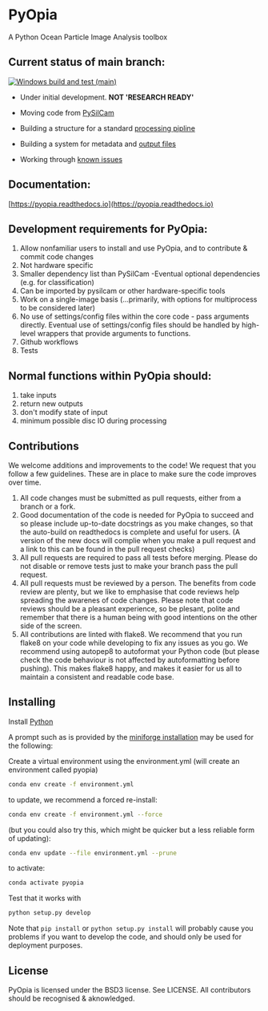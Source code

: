 PyOpia
===============================

A Python Ocean Particle Image Analysis toolbox

Current status of main branch:
------------
[![Windows build and test (main)](https://github.com/SINTEF/pyopia/actions/workflows/windows-build-and-test.yml/badge.svg?branch=main)](https://github.com/SINTEF/pyopia/actions/workflows/windows-build-and-test.yml)


- Under initial development. **NOT 'RESEARCH READY'**

- Moving code from [PySilCam](https://github.com/SINTEF/PySilCam/wiki)

- Building a structure for a standard [processing pipline](https://pyopia.readthedocs.io/en/latest/pyopia.pipeline.html)

- Building a system for metadata and [output files](https://pyopia.readthedocs.io/en/latest/pyopia.io.html)

- Working through [known issues](https://github.com/SINTEF/pyopia/issues)

Documentation:
------------
[https://pyopia.readthedocs.io](https://pyopia.readthedocs.io)

Development requirements for PyOpia:
------------
1) Allow nonfamiliar users to install and use PyOpia, and to contribute & commit code changes
2) Not hardware specific
3) Smaller dependency list than PySilCam -Eventual optional dependencies (e.g. for classification)
4) Can be imported by pysilcam or other hardware-specific tools
5) Work on a single-image basis (...primarily, with options for multiprocess to be considered later)
6) No use of settings/config files within the core code - pass arguments directly. Eventual use of settings/config files should be handled by high-level wrappers that provide arguments to functions.
7) Github workflows
8) Tests

Normal functions within PyOpia should:
------------
1) take inputs
2) return new outputs
3) don't modify state of input
4) minimum possible disc IO during processing

Contributions
-------------

We welcome additions and improvements to the code! We request that you follow a few guidelines. These are in place to make sure the code improves over time.

1. All code changes must be submitted as pull requests, either from a branch or a fork.
2. Good documentation of the code is needed for PyOpia to succeed and so please include up-to-date docstrings as you make changes, so that the auto-build on readthedocs is complete and useful for users. (A version of the new docs will complie when you make a pull request and a link to this can be found in the pull request checks)
3. All pull requests are required to pass all tests before merging. Please do not disable or remove tests just to make your branch pass the pull request.
4. All pull requests must be reviewed by a person. The benefits from code review are plenty, but we like to emphasise that code reviews help spreading the awarenes of code changes. Please note that code reviews should be a pleasant experience, so be plesant, polite and remember that there is a human being with good intentions on the other side of the screen.
5. All contributions are linted with flake8. We recommend that you run flake8 on your code while developing to fix any issues as you go. We recommend using autopep8 to autoformat your Python code (but please check the code behaviour is not affected by autoformatting before pushing). This makes flake8 happy, and makes it easier for us all to maintain a consistent and readable code base.

Installing
----------

Install [Python](https://github.com/conda-forge/miniforge/#download)

A prompt such as is provided by the [miniforge installation](https://github.com/conda-forge/miniforge/#download) may be used for the following:

Create a virtual environment using the environment.yml (will create an environment called pyopia)

```bash
conda env create -f environment.yml
```

to update, we recommend a forced re-install:

```bash
conda env create -f environment.yml --force
```

(but you could also try this, which might be quicker but a less reliable form of updating):

```bash
conda env update --file environment.yml --prune
```

to activate:

```bash
conda activate pyopia
```

Test that it works with

```bash
python setup.py develop
```

Note that `pip install` or `python setup.py install` will probably cause you problems if you want to develop the code, and should only be used for deployment purposes.

License
-------

PyOpia is licensed under the BSD3 license. See LICENSE. All contributors should be recognised & aknowledged.
